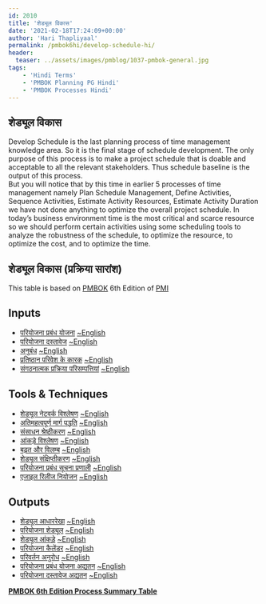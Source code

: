 ```yaml
---
id: 2010   
title: 'शेड्यूल विकास'
date: '2021-02-18T17:24:09+00:00'
author: 'Hari Thapliyaal'
permalink: /pmbok6hi/develop-schedule-hi/
header:
  teaser: ../assets/images/pmblog/1037-pmbok-general.jpg
tags:
    - 'Hindi Terms'
    - 'PMBOK Planning PG Hindi'
    - 'PMBOK Processes Hindi'
---
```


## शेड्यूल विकास

Develop Schedule is the last planning process of time management knowledge area. So it is the final stage of schedule development. The only purpose of this process is to make a project schedule that is doable and acceptable to all the relevant stakeholders. Thus schedule baseline is the output of this process.  
But you will notice that by this time in earlier 5 processes of time management namely Plan Schedule Management, Define Activities, Sequence Activities, Estimate Activity Resources, Estimate Activity Duration we have not done anything to optimize the overall project schedule. In today’s business environment time is the most critical and scarce resource so we should perform certain activities using some scheduling tools to analyze the robustness of the schedule, to optimize the resource, to optimize the cost, and to optimize the time.

## शेड्यूल विकास (प्रक्रिया सारांश)

This table is based on [PMBOK](https://www.pmi.org/pmbok-guide-standards) 6th Edition of [PMI](https:/www.pmi.org)

## Inputs

- [परियोजना प्रबंध योजना](/pmbok6hi/project-management-plan-hi) [~English](/pmbok6/Project-Management-Plan)
- [परियोजना दस्तावेज](/pmbok6hi/project-documents-hi) [~English](/pmbok6/Project-Documents)
- [अनुबंध](/pmbok6hi/agreements-hi) [~English](/pmbok6/Agreements)
- [प्रतिष्ठान परिवेश के कारक](/pmbok6hi/enterprise-environmental-factors-hi) [~English](/pmbok6/Enterprise-Environmental-Factors)
- [संगठनात्मक प्रक्रिया परिसम्पत्तियां](/pmbok6hi/organizational-process-assets-hi) [~English](/pmbok6/Organizational-Process-Assets)

## Tools &amp; Techniques

- [शेड्यूल नेटवर्क विश्लेषण](/pmbok6hi/schedule-network-analysis-hi) [~English](/pmbok6/Schedule-Network-Analysis)
- [अतिमहत्वपूर्ण मार्ग पद्धति](/pmbok6hi/critical-path-method-hi) [~English](/pmbok6/Critical-Path-Method)
- [संसाधन श्रेष्ठीकरण](/pmbok6hi/resource-optimization-hi) [~English](/pmbok6/Resource-Optimization)
- [आंकड़े विश्लेषण](/pmbok6hi/data-analysis-hi) [~English](/pmbok6/Data-Analysis)
- [बढ़त और विलम्ब](/pmbok6hi/leads-and-lags-hi) [~English](/pmbok6/Leads-And-Lags)
- [शेड्यूल संक्षिप्तीकरण](/pmbok6hi/schedule-compression-hi) [~English](/pmbok6/Schedule-Compression)
- [परियोजना प्रबंध सूचना प्रणाली](/pmbok6hi/project-management-information-system-hi) [~English](/pmbok6/Project-Management-Information-System)
- [एजाइल रिलीज नियोजन](/pmbok6hi/agile-release-planning-hi) [~English](/pmbok6/Agile-Release-Planning)

## Outputs

- [शेड्यूल आधाररेखा](/pmbok6hi/schedule-baseline-hi) [~English](/pmbok6/Schedule-Baseline)
- [परियोजना शेड्यूल](/pmbok6hi/project-schedule-hi) [~English](/pmbok6/Project-Schedule)
- [शेड्यूल आंकड़े](/pmbok6hi/schedule-data-hi) [~English](/pmbok6/Schedule-Data)
- [परियोजना कैलेंडर](/pmbok6hi/project-calendars-hi) [~English](/pmbok6/Project-Calendars)
- [परिवर्तन अनुरोध](/pmbok6hi/change-requests-hi) [~English](/pmbok6/Change-Requests)
- [परियोजना प्रबंध योजना अद्यतन](/pmbok6hi/project-management-plan-updates-hi) [~English](/pmbok6/Project-Management-Plan-Updates)
- [परियोजना दस्तावेज अद्यतन](/pmbok6hi/project-documents-updates-hi) [~English](/pmbok6/Project-Documents-Updates)

**[PMBOK 6th Edition Process Summary Table](process-groups-and-processes-in-pmbok6/)**

